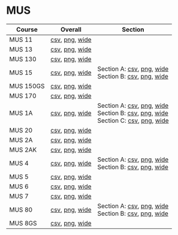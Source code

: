 # MUS

| Course | Overall | Section |
| ------ | ------- | ------- |
| MUS 11 | [csv](https://github.com/UCSD-Historical-Enrollment-Data/2025Summer2/blob/main/overall/MUS%2011.csv), [png](https://raw.githubusercontent.com/UCSD-Historical-Enrollment-Data/2025Summer2/main/plot_overall/MUS%2011.png), [wide](https://raw.githubusercontent.com/UCSD-Historical-Enrollment-Data/2025Summer2/main/plot_overall_wide/MUS%2011.png) |  |
| MUS 13 | [csv](https://github.com/UCSD-Historical-Enrollment-Data/2025Summer2/blob/main/overall/MUS%2013.csv), [png](https://raw.githubusercontent.com/UCSD-Historical-Enrollment-Data/2025Summer2/main/plot_overall/MUS%2013.png), [wide](https://raw.githubusercontent.com/UCSD-Historical-Enrollment-Data/2025Summer2/main/plot_overall_wide/MUS%2013.png) |  |
| MUS 130 | [csv](https://github.com/UCSD-Historical-Enrollment-Data/2025Summer2/blob/main/overall/MUS%20130.csv), [png](https://raw.githubusercontent.com/UCSD-Historical-Enrollment-Data/2025Summer2/main/plot_overall/MUS%20130.png), [wide](https://raw.githubusercontent.com/UCSD-Historical-Enrollment-Data/2025Summer2/main/plot_overall_wide/MUS%20130.png) |  |
| MUS 15 | [csv](https://github.com/UCSD-Historical-Enrollment-Data/2025Summer2/blob/main/overall/MUS%2015.csv), [png](https://raw.githubusercontent.com/UCSD-Historical-Enrollment-Data/2025Summer2/main/plot_overall/MUS%2015.png), [wide](https://raw.githubusercontent.com/UCSD-Historical-Enrollment-Data/2025Summer2/main/plot_overall_wide/MUS%2015.png) | Section A: [csv](https://github.com/UCSD-Historical-Enrollment-Data/2025Summer2/blob/main/section/MUS%2015_A.csv), [png](https://raw.githubusercontent.com/UCSD-Historical-Enrollment-Data/2025Summer2/main/plot_section/MUS%2015_A.png), [wide](https://raw.githubusercontent.com/UCSD-Historical-Enrollment-Data/2025Summer2/main/plot_section_wide/MUS%2015_A.png)<br>Section B: [csv](https://github.com/UCSD-Historical-Enrollment-Data/2025Summer2/blob/main/section/MUS%2015_B.csv), [png](https://raw.githubusercontent.com/UCSD-Historical-Enrollment-Data/2025Summer2/main/plot_section/MUS%2015_B.png), [wide](https://raw.githubusercontent.com/UCSD-Historical-Enrollment-Data/2025Summer2/main/plot_section_wide/MUS%2015_B.png) |
| MUS 150GS | [csv](https://github.com/UCSD-Historical-Enrollment-Data/2025Summer2/blob/main/overall/MUS%20150GS.csv), [png](https://raw.githubusercontent.com/UCSD-Historical-Enrollment-Data/2025Summer2/main/plot_overall/MUS%20150GS.png), [wide](https://raw.githubusercontent.com/UCSD-Historical-Enrollment-Data/2025Summer2/main/plot_overall_wide/MUS%20150GS.png) |  |
| MUS 170 | [csv](https://github.com/UCSD-Historical-Enrollment-Data/2025Summer2/blob/main/overall/MUS%20170.csv), [png](https://raw.githubusercontent.com/UCSD-Historical-Enrollment-Data/2025Summer2/main/plot_overall/MUS%20170.png), [wide](https://raw.githubusercontent.com/UCSD-Historical-Enrollment-Data/2025Summer2/main/plot_overall_wide/MUS%20170.png) |  |
| MUS 1A | [csv](https://github.com/UCSD-Historical-Enrollment-Data/2025Summer2/blob/main/overall/MUS%201A.csv), [png](https://raw.githubusercontent.com/UCSD-Historical-Enrollment-Data/2025Summer2/main/plot_overall/MUS%201A.png), [wide](https://raw.githubusercontent.com/UCSD-Historical-Enrollment-Data/2025Summer2/main/plot_overall_wide/MUS%201A.png) | Section A: [csv](https://github.com/UCSD-Historical-Enrollment-Data/2025Summer2/blob/main/section/MUS%201A_A.csv), [png](https://raw.githubusercontent.com/UCSD-Historical-Enrollment-Data/2025Summer2/main/plot_section/MUS%201A_A.png), [wide](https://raw.githubusercontent.com/UCSD-Historical-Enrollment-Data/2025Summer2/main/plot_section_wide/MUS%201A_A.png)<br>Section B: [csv](https://github.com/UCSD-Historical-Enrollment-Data/2025Summer2/blob/main/section/MUS%201A_B.csv), [png](https://raw.githubusercontent.com/UCSD-Historical-Enrollment-Data/2025Summer2/main/plot_section/MUS%201A_B.png), [wide](https://raw.githubusercontent.com/UCSD-Historical-Enrollment-Data/2025Summer2/main/plot_section_wide/MUS%201A_B.png)<br>Section C: [csv](https://github.com/UCSD-Historical-Enrollment-Data/2025Summer2/blob/main/section/MUS%201A_C.csv), [png](https://raw.githubusercontent.com/UCSD-Historical-Enrollment-Data/2025Summer2/main/plot_section/MUS%201A_C.png), [wide](https://raw.githubusercontent.com/UCSD-Historical-Enrollment-Data/2025Summer2/main/plot_section_wide/MUS%201A_C.png) |
| MUS 20 | [csv](https://github.com/UCSD-Historical-Enrollment-Data/2025Summer2/blob/main/overall/MUS%2020.csv), [png](https://raw.githubusercontent.com/UCSD-Historical-Enrollment-Data/2025Summer2/main/plot_overall/MUS%2020.png), [wide](https://raw.githubusercontent.com/UCSD-Historical-Enrollment-Data/2025Summer2/main/plot_overall_wide/MUS%2020.png) |  |
| MUS 2A | [csv](https://github.com/UCSD-Historical-Enrollment-Data/2025Summer2/blob/main/overall/MUS%202A.csv), [png](https://raw.githubusercontent.com/UCSD-Historical-Enrollment-Data/2025Summer2/main/plot_overall/MUS%202A.png), [wide](https://raw.githubusercontent.com/UCSD-Historical-Enrollment-Data/2025Summer2/main/plot_overall_wide/MUS%202A.png) |  |
| MUS 2AK | [csv](https://github.com/UCSD-Historical-Enrollment-Data/2025Summer2/blob/main/overall/MUS%202AK.csv), [png](https://raw.githubusercontent.com/UCSD-Historical-Enrollment-Data/2025Summer2/main/plot_overall/MUS%202AK.png), [wide](https://raw.githubusercontent.com/UCSD-Historical-Enrollment-Data/2025Summer2/main/plot_overall_wide/MUS%202AK.png) |  |
| MUS 4 | [csv](https://github.com/UCSD-Historical-Enrollment-Data/2025Summer2/blob/main/overall/MUS%204.csv), [png](https://raw.githubusercontent.com/UCSD-Historical-Enrollment-Data/2025Summer2/main/plot_overall/MUS%204.png), [wide](https://raw.githubusercontent.com/UCSD-Historical-Enrollment-Data/2025Summer2/main/plot_overall_wide/MUS%204.png) | Section A: [csv](https://github.com/UCSD-Historical-Enrollment-Data/2025Summer2/blob/main/section/MUS%204_A.csv), [png](https://raw.githubusercontent.com/UCSD-Historical-Enrollment-Data/2025Summer2/main/plot_section/MUS%204_A.png), [wide](https://raw.githubusercontent.com/UCSD-Historical-Enrollment-Data/2025Summer2/main/plot_section_wide/MUS%204_A.png)<br>Section B: [csv](https://github.com/UCSD-Historical-Enrollment-Data/2025Summer2/blob/main/section/MUS%204_B.csv), [png](https://raw.githubusercontent.com/UCSD-Historical-Enrollment-Data/2025Summer2/main/plot_section/MUS%204_B.png), [wide](https://raw.githubusercontent.com/UCSD-Historical-Enrollment-Data/2025Summer2/main/plot_section_wide/MUS%204_B.png) |
| MUS 5 | [csv](https://github.com/UCSD-Historical-Enrollment-Data/2025Summer2/blob/main/overall/MUS%205.csv), [png](https://raw.githubusercontent.com/UCSD-Historical-Enrollment-Data/2025Summer2/main/plot_overall/MUS%205.png), [wide](https://raw.githubusercontent.com/UCSD-Historical-Enrollment-Data/2025Summer2/main/plot_overall_wide/MUS%205.png) |  |
| MUS 6 | [csv](https://github.com/UCSD-Historical-Enrollment-Data/2025Summer2/blob/main/overall/MUS%206.csv), [png](https://raw.githubusercontent.com/UCSD-Historical-Enrollment-Data/2025Summer2/main/plot_overall/MUS%206.png), [wide](https://raw.githubusercontent.com/UCSD-Historical-Enrollment-Data/2025Summer2/main/plot_overall_wide/MUS%206.png) |  |
| MUS 7 | [csv](https://github.com/UCSD-Historical-Enrollment-Data/2025Summer2/blob/main/overall/MUS%207.csv), [png](https://raw.githubusercontent.com/UCSD-Historical-Enrollment-Data/2025Summer2/main/plot_overall/MUS%207.png), [wide](https://raw.githubusercontent.com/UCSD-Historical-Enrollment-Data/2025Summer2/main/plot_overall_wide/MUS%207.png) |  |
| MUS 80 | [csv](https://github.com/UCSD-Historical-Enrollment-Data/2025Summer2/blob/main/overall/MUS%2080.csv), [png](https://raw.githubusercontent.com/UCSD-Historical-Enrollment-Data/2025Summer2/main/plot_overall/MUS%2080.png), [wide](https://raw.githubusercontent.com/UCSD-Historical-Enrollment-Data/2025Summer2/main/plot_overall_wide/MUS%2080.png) | Section A: [csv](https://github.com/UCSD-Historical-Enrollment-Data/2025Summer2/blob/main/section/MUS%2080_A.csv), [png](https://raw.githubusercontent.com/UCSD-Historical-Enrollment-Data/2025Summer2/main/plot_section/MUS%2080_A.png), [wide](https://raw.githubusercontent.com/UCSD-Historical-Enrollment-Data/2025Summer2/main/plot_section_wide/MUS%2080_A.png)<br>Section B: [csv](https://github.com/UCSD-Historical-Enrollment-Data/2025Summer2/blob/main/section/MUS%2080_B.csv), [png](https://raw.githubusercontent.com/UCSD-Historical-Enrollment-Data/2025Summer2/main/plot_section/MUS%2080_B.png), [wide](https://raw.githubusercontent.com/UCSD-Historical-Enrollment-Data/2025Summer2/main/plot_section_wide/MUS%2080_B.png) |
| MUS 8GS | [csv](https://github.com/UCSD-Historical-Enrollment-Data/2025Summer2/blob/main/overall/MUS%208GS.csv), [png](https://raw.githubusercontent.com/UCSD-Historical-Enrollment-Data/2025Summer2/main/plot_overall/MUS%208GS.png), [wide](https://raw.githubusercontent.com/UCSD-Historical-Enrollment-Data/2025Summer2/main/plot_overall_wide/MUS%208GS.png) |  |
